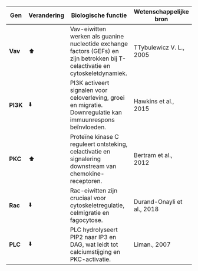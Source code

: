 | Gen  | Verandering | Biologische functie | Wetenschappelijke bron |
|------|-------------|------------------------------------------------|----------------|
| **Vav**  | ⬆️          | Vav-eiwitten werken als guanine nucleotide exchange factors (GEFs) en zijn betrokken bij T-celactivatie en cytoskeletdynamiek. | TTybulewicz V. L., 2005 |
| **PI3K** | ⬇️          | PI3K activeert signalen voor celoverleving, groei en migratie. Downregulatie kan immuunrespons beïnvloeden. | Hawkins et al., 2015 |
| **PKC**  | ⬆️          | Proteïne kinase C reguleert ontsteking, celactivatie en signalering downstream van chemokine-receptoren. | Bertram et al., 2012 |
| **Rac**  | ⬇️          | Rac-eiwitten zijn cruciaal voor cytoskeletregulatie, celmigratie en fagocytose. | Durand-Onayli et al., 2018 |
| **PLC**  | ⬇️          | PLC hydrolyseert PIP2 naar IP3 en DAG, wat leidt tot calciumstijging en PKC-activatie. | Liman., 2007 |
